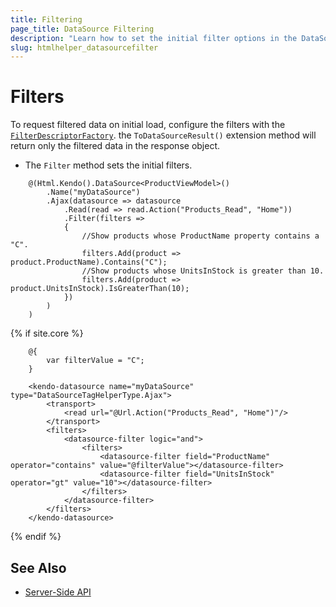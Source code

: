 ```yaml
---
title: Filtering
page_title: DataSource Filtering
description: "Learn how to set the initial filter options in the DataSource component for {{ site.framework }}."
slug: htmlhelper_datasourcefilter
---
```


# Filters

To request filtered data on initial load, configure the filters with the [`FilterDescriptorFactory`](/api/kendo.mvc.ui.fluent/datasourcefilterdescriptorfactory). the `ToDataSourceResult()` extension method will return only the filtered data in the response object.

* The `Filter` method sets the initial filters.

```HtmlHelper
    @(Html.Kendo().DataSource<ProductViewModel>()
        .Name("myDataSource")
        .Ajax(datasource => datasource
            .Read(read => read.Action("Products_Read", "Home"))
            .Filter(filters =>
            {
                //Show products whose ProductName property contains a "C".
                filters.Add(product => product.ProductName).Contains("C");
                //Show products whose UnitsInStock is greater than 10.
                filters.Add(product => product.UnitsInStock).IsGreaterThan(10);
            })
        )
    )
```
{% if site.core %}
```TagHelper
    @{
        var filterValue = "C";
    }

    <kendo-datasource name="myDataSource" type="DataSourceTagHelperType.Ajax">
        <transport>
            <read url="@Url.Action("Products_Read", "Home")"/>
        </transport>
        <filters>
            <datasource-filter logic="and">
                <filters>
                    <datasource-filter field="ProductName" operator="contains" value="@filterValue"></datasource-filter>
                    <datasource-filter field="UnitsInStock" operator="gt" value="10"></datasource-filter>
                </filters>
            </datasource-filter>
        </filters>
    </kendo-datasource>
```
{% endif %}

## See Also

* [Server-Side API](/api/datasource)
